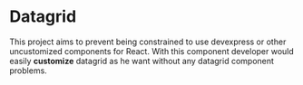 # Datagrid

<p>
This project aims to prevent being constrained to use devexpress or other uncustomized components for React. With this component developer would easily <strong>customize</strong> datagrid as he want without any  datagrid component problems.
</p>